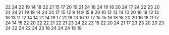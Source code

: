 22
24
22
19
14
18
22
21
15
17
20
19
21
24
18
24
19
18
20
24
17
24
22
23
20
24
24
21
19
19
14
24
24
17
15
12
9
11
9
15
8
20
10
12
13
14
10
20
16
18
12
13
16
13
11
12
14
14
21
14
19
17
21
19
13
16
17
17
15
15
18
18
18
20
20
16
18
11
17
24
14
15
22
20
22
22
21
22
21
23
24
22
23
15
22
20
24
21
17
23
23
20
20
23
24
22
24
22
24
23
18
24
24
24
18
19
